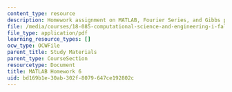 ```yaml
---
content_type: resource
description: Homework assignment on MATLAB, Fourier Series, and Gibbs phenomenon.
file: /media/courses/18-085-computational-science-and-engineering-i-fall-2008/bd169b1e30ab302f8079647ce192802c_matlab6.pdf
file_type: application/pdf
learning_resource_types: []
ocw_type: OCWFile
parent_title: Study Materials
parent_type: CourseSection
resourcetype: Document
title: MATLAB Homework 6
uid: bd169b1e-30ab-302f-8079-647ce192802c
---
```

